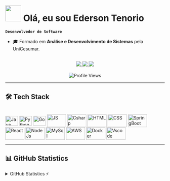 # <picture><img src = "https://github.com/7oSkaaa/7oSkaaa/blob/main/Images/about_me.gif?raw=true" width = 50px></picture> **Olá, eu sou Ederson Tenorio**  
**`Desenvolvedor de Software`**

- 🎓 Formado em **Análise e Desenvolvimento de Sistemas** pela UniCesumar.

<div align="center" style="display: inline_block"><br>
    <a href="https://linkedin.com/in/ederson-tenorio-890571220" target="_blank">
    <img src="https://img.shields.io/badge/LinkedIn-0077B5?style=for-the-badge&logo=linkedin&logoColor=white">
  </a>
  <a href="mailto:edersontenorios@gmail.com">
    <img src="https://img.shields.io/badge/Gmail-D14836?style=for-the-badge&logo=gmail&logoColor=white">
  </a>
  <a href="https://instagram.com/" target="_blank">
    <img src="https://img.shields.io/badge/-Instagram-%23E4405F?style=for-the-badge&logo=instagram&logoColor=white" target="_blank">
  </a>
</div>

<div align="center" style="display: inline_block"><br>
  <img src="https://komarev.com/ghpvc/?username=EdersonTenorio&color=blueviolet" alt="Profile Views">
</div>

---

## **🛠️ Tech Stack**  

<div style="display: inline_block"><br>
  <img align="center" alt="Java" title="Java" height="30" width="40" src="https://cdn.jsdelivr.net/gh/devicons/devicon@latest/icons/java/java-original.svg" />
  <img align="center" alt="Python" title="Python" height="30" width="40" src="https://cdn.jsdelivr.net/gh/devicons/devicon@latest/icons/python/python-original.svg" />
  <img align="center" alt="Go" title="GoLang" height="30" width="40" src="https://cdn.jsdelivr.net/gh/devicons/devicon@latest/icons/go/go-original.svg" />
  <img align="center" alt="JS" title="JavaScript" height="40" width="60" src="https://cdn.jsdelivr.net/gh/devicons/devicon@latest/icons/javascript/javascript-original.svg" />
  <img align="center" alt="Csharp" title="C Sharp" height="40" width="60" src="https://cdn.jsdelivr.net/gh/devicons/devicon@latest/icons/csharp/csharp-original.svg" />
  <img align="center" alt="HTML" title="HTML" height="40" width="60" src="https://cdn.jsdelivr.net/gh/devicons/devicon@latest/icons/html5/html5-original.svg" />
  <img align="center" alt="CSS" title="CSS" height="40" width="60" src="https://cdn.jsdelivr.net/gh/devicons/devicon@latest/icons/css3/css3-original.svg" />
  <img align="center" alt="SpringBoot" title="Spring Boot" height="40" width="60" src="https://cdn.jsdelivr.net/gh/devicons/devicon@latest/icons/spring/spring-original.svg" />
  <img align="center" alt="React" title="React" height="40" width="60" src="https://cdn.jsdelivr.net/gh/devicons/devicon@latest/icons/react/react-original.svg" />
  <img align="center" alt="NodeJs" title="Node.js" height="40" width="60" src="https://cdn.jsdelivr.net/gh/devicons/devicon@latest/icons/nodejs/nodejs-original.svg" />
  <img align="center" alt="MySql" title="MySQL" height="40" width="60" src="https://cdn.jsdelivr.net/gh/devicons/devicon@latest/icons/mysql/mysql-original.svg" />
  <img align="center" alt="AWS" title="AWS" height="40" width="60" src="https://cdn.jsdelivr.net/gh/devicons/devicon@latest/icons/amazonwebservices/amazonwebservices-original-wordmark.svg" />
  <img align="center" alt="Docker" title="Docker" height="40" width="60" src="https://cdn.jsdelivr.net/gh/devicons/devicon@latest/icons/docker/docker-original.svg" />
  <img align="center" alt="Vscode" title="VS Code" height="40" width="60" src="https://cdn.jsdelivr.net/gh/devicons/devicon@latest/icons/vscode/vscode-original.svg" />
</div>

---

## **📊 GitHub Statistics**  

<details>
  <summary>GitHub Statistics ⚡</summary>
  
  <a href="#">![Github stats](https://github-readme-stats.vercel.app/api?username=EdersonTenorio&theme=blueberry&count_private=true&hide_border=true&line_height=20)</a>
  <a href="#">![Top Langs](https://github-readme-stats.vercel.app/api/top-langs/?username=EdersonTenorio&layout=compact&theme=blueberry&count_private=true&hide_border=true)</a>
</details>

